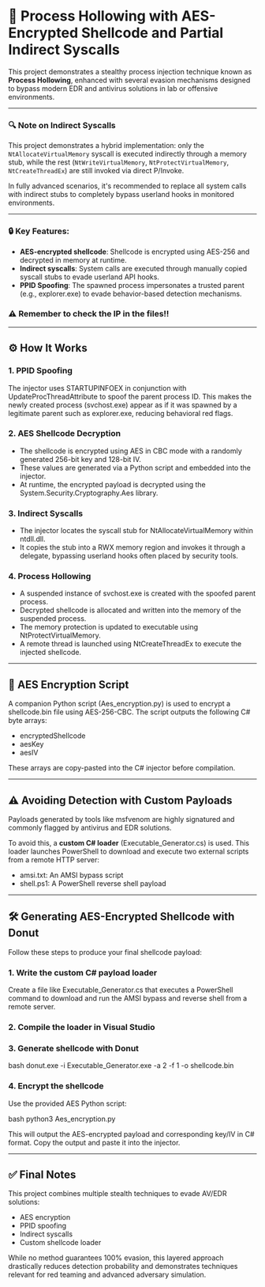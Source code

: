 # 🧬 Process Hollowing with AES-Encrypted Shellcode and Partial Indirect Syscalls

This project demonstrates a stealthy process injection technique known as **Process Hollowing**, enhanced with several evasion mechanisms designed to bypass modern EDR and antivirus solutions in lab or offensive environments.

---
### 🔍 Note on Indirect Syscalls

This project demonstrates a hybrid implementation: only the `NtAllocateVirtualMemory` syscall is executed indirectly through a memory stub, while the rest (`NtWriteVirtualMemory`, `NtProtectVirtualMemory`, `NtCreateThreadEx`) are still invoked via direct P/Invoke. 

In fully advanced scenarios, it's recommended to replace all system calls with indirect stubs to completely bypass userland hooks in monitored environments.


---

### 🔒 Key Features:

- **AES-encrypted shellcode**: Shellcode is encrypted using AES-256 and decrypted in memory at runtime.
- **Indirect syscalls**: System calls are executed through manually copied syscall stubs to evade userland API hooks.
- **PPID Spoofing**: The spawned process impersonates a trusted parent (e.g., explorer.exe) to evade behavior-based detection mechanisms.

### ⚠️ Remember to check the IP in the files!!
---

## ⚙️ How It Works

### 1. PPID Spoofing

The injector uses STARTUPINFOEX in conjunction with UpdateProcThreadAttribute to spoof the parent process ID. This makes the newly created process (svchost.exe) appear as if it was spawned by a legitimate parent such as explorer.exe, reducing behavioral red flags.

### 2. AES Shellcode Decryption

- The shellcode is encrypted using AES in CBC mode with a randomly generated 256-bit key and 128-bit IV.
- These values are generated via a Python script and embedded into the injector.
- At runtime, the encrypted payload is decrypted using the System.Security.Cryptography.Aes library.

### 3. Indirect Syscalls

- The injector locates the syscall stub for NtAllocateVirtualMemory within ntdll.dll.
- It copies the stub into a RWX memory region and invokes it through a delegate, bypassing userland hooks often placed by security tools.

### 4. Process Hollowing

- A suspended instance of svchost.exe is created with the spoofed parent process.
- Decrypted shellcode is allocated and written into the memory of the suspended process.
- The memory protection is updated to executable using NtProtectVirtualMemory.
- A remote thread is launched using NtCreateThreadEx to execute the injected shellcode.

---

## 🔐 AES Encryption Script

A companion Python script (Aes_encryption.py) is used to encrypt a shellcode.bin file using AES-256-CBC. The script outputs the following C# byte arrays:

- encryptedShellcode
- aesKey
- aesIV

These arrays are copy-pasted into the C# injector before compilation.

---

## ⚠️ Avoiding Detection with Custom Payloads

Payloads generated by tools like msfvenom are highly signatured and commonly flagged by antivirus and EDR solutions.

To avoid this, a **custom C# loader** (Executable_Generator.cs) is used. This loader launches PowerShell to download and execute two external scripts from a remote HTTP server:

- amsi.txt: An AMSI bypass script
- shell.ps1: A PowerShell reverse shell payload

---

## 🛠️ Generating AES-Encrypted Shellcode with Donut

Follow these steps to produce your final shellcode payload:

### 1. Write the custom C# payload loader

Create a file like Executable_Generator.cs that executes a PowerShell command to download and run the AMSI bypass and reverse shell from a remote server.

### 2. Compile the loader in Visual Studio

### 3. Generate shellcode with Donut

bash
donut.exe -i Executable_Generator.exe -a 2 -f 1 -o shellcode.bin


### 4. Encrypt the shellcode

Use the provided AES Python script:

bash
python3 Aes_encryption.py


This will output the AES-encrypted payload and corresponding key/IV in C# format. Copy the output and paste it into the injector.

---

## ✅ Final Notes

This project combines multiple stealth techniques to evade AV/EDR solutions:
- AES encryption
- PPID spoofing
- Indirect syscalls
- Custom shellcode loader

While no method guarantees 100% evasion, this layered approach drastically reduces detection probability and demonstrates techniques relevant for red teaming and advanced adversary simulation.
